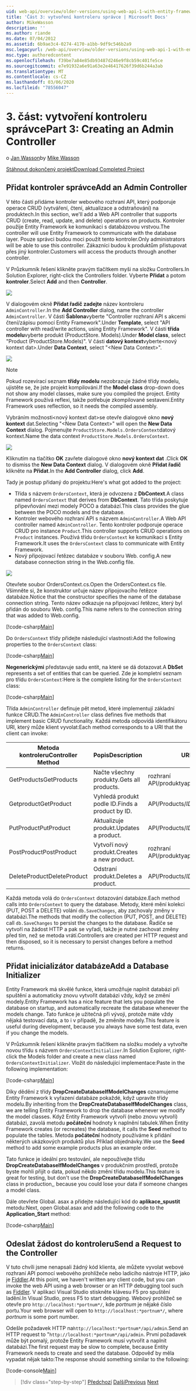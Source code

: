 ```yaml
---
uid: web-api/overview/older-versions/using-web-api-1-with-entity-framework-5/using-web-api-with-entity-framework-part-3
title: 'Část 3: vytvoření kontroleru správce | Microsoft Docs'
author: MikeWasson
description: ''
ms.author: riande
ms.date: 07/04/2012
ms.assetid: 6b9ae3c4-0274-4170-a1bb-9df9c546b2a9
msc.legacyurl: /web-api/overview/older-versions/using-web-api-1-with-entity-framework-5/using-web-api-with-entity-framework-part-3
msc.type: authoredcontent
ms.openlocfilehash: f39be7a84e85db93487d246e9f8cb59c401fe5ce
ms.sourcegitcommit: e7e91932a6e91a63e2e46417626f39d6b244a3ab
ms.translationtype: MT
ms.contentlocale: cs-CZ
ms.lasthandoff: 03/06/2020
ms.locfileid: "78556047"
---
```

# <a name="part-3-creating-an-admin-controller"></a><span data-ttu-id="1db2c-102">3\. část: vytvoření kontroleru správce</span><span class="sxs-lookup"><span data-stu-id="1db2c-102">Part 3: Creating an Admin Controller</span></span>

<span data-ttu-id="1db2c-103">o [Jan Wasson](https://github.com/MikeWasson)</span><span class="sxs-lookup"><span data-stu-id="1db2c-103">by [Mike Wasson](https://github.com/MikeWasson)</span></span>

[<span data-ttu-id="1db2c-104">Stáhnout dokončený projekt</span><span class="sxs-lookup"><span data-stu-id="1db2c-104">Download Completed Project</span></span>](https://code.msdn.microsoft.com/ASP-NET-Web-API-with-afa30545)

## <a name="add-an-admin-controller"></a><span data-ttu-id="1db2c-105">Přidat kontroler správce</span><span class="sxs-lookup"><span data-stu-id="1db2c-105">Add an Admin Controller</span></span>

<span data-ttu-id="1db2c-106">V této části přidáme kontroler webového rozhraní API, který podporuje operace CRUD (vytváření, čtení, aktualizace a odstraňování) na produktech.</span><span class="sxs-lookup"><span data-stu-id="1db2c-106">In this section, we'll add a Web API controller that supports CRUD (create, read, update, and delete) operations on products.</span></span> <span data-ttu-id="1db2c-107">Kontroler použije Entity Framework ke komunikaci s databázovou vrstvou.</span><span class="sxs-lookup"><span data-stu-id="1db2c-107">The controller will use Entity Framework to communicate with the database layer.</span></span> <span data-ttu-id="1db2c-108">Pouze správci budou moci použít tento kontroler.</span><span class="sxs-lookup"><span data-stu-id="1db2c-108">Only administrators will be able to use this controller.</span></span> <span data-ttu-id="1db2c-109">Zákazníci budou k produktům přistupovat přes jiný kontroler.</span><span class="sxs-lookup"><span data-stu-id="1db2c-109">Customers will access the products through another controller.</span></span>

<span data-ttu-id="1db2c-110">V Průzkumník řešení klikněte pravým tlačítkem myši na složku Controllers.</span><span class="sxs-lookup"><span data-stu-id="1db2c-110">In Solution Explorer, right-click the Controllers folder.</span></span> <span data-ttu-id="1db2c-111">Vyberte **Přidat** a potom **kontroler**.</span><span class="sxs-lookup"><span data-stu-id="1db2c-111">Select **Add** and then **Controller**.</span></span>

![](using-web-api-with-entity-framework-part-3/_static/image1.png)

<span data-ttu-id="1db2c-112">V dialogovém okně **Přidat řadič zadejte** název kontroleru `AdminController`.</span><span class="sxs-lookup"><span data-stu-id="1db2c-112">In the **Add Controller** dialog, name the controller `AdminController`.</span></span> <span data-ttu-id="1db2c-113">V části **Šablona**vyberte &quot;Controller rozhraní API s akcemi čtení/zápisu pomocí Entity Framework&quot;.</span><span class="sxs-lookup"><span data-stu-id="1db2c-113">Under **Template**, select &quot;API controller with read/write actions, using Entity Framework&quot;.</span></span> <span data-ttu-id="1db2c-114">V části **třída modelu**vyberte produkt (ProductStore. Models).</span><span class="sxs-lookup"><span data-stu-id="1db2c-114">Under **Model class**, select "Product (ProductStore.Models)".</span></span> <span data-ttu-id="1db2c-115">V části **datový kontext**vyberte&lt;nový kontext dat&gt;.</span><span class="sxs-lookup"><span data-stu-id="1db2c-115">Under **Data Context**, select "&lt;New Data Context&gt;".</span></span>

![](using-web-api-with-entity-framework-part-3/_static/image2.png)

> [!NOTE]
> <span data-ttu-id="1db2c-116">Pokud rozevírací seznam **třídy modelu** nezobrazuje žádné třídy modelu, ujistěte se, že jste projekt kompilováni.</span><span class="sxs-lookup"><span data-stu-id="1db2c-116">If the **Model class** drop-down does not show any model classes, make sure you compiled the project.</span></span> <span data-ttu-id="1db2c-117">Entity Framework používá reflexi, takže potřebuje zkompilované sestavení.</span><span class="sxs-lookup"><span data-stu-id="1db2c-117">Entity Framework uses reflection, so it needs the compiled assembly.</span></span>

<span data-ttu-id="1db2c-118">Vybráním možnosti&lt;nový kontext dat&gt;se otevře dialogové okno **nový kontext** dat.</span><span class="sxs-lookup"><span data-stu-id="1db2c-118">Selecting "&lt;New Data Context&gt;" will open the **New Data Context** dialog.</span></span> <span data-ttu-id="1db2c-119">Pojmenujte `ProductStore.Models.OrdersContext`datový kontext.</span><span class="sxs-lookup"><span data-stu-id="1db2c-119">Name the data context `ProductStore.Models.OrdersContext`.</span></span>

![](using-web-api-with-entity-framework-part-3/_static/image3.png)

<span data-ttu-id="1db2c-120">Kliknutím na tlačítko **OK** zavřete dialogové okno **nový kontext dat** .</span><span class="sxs-lookup"><span data-stu-id="1db2c-120">Click **OK** to dismiss the **New Data Context** dialog.</span></span> <span data-ttu-id="1db2c-121">V dialogovém okně **Přidat řadič** klikněte na **Přidat**.</span><span class="sxs-lookup"><span data-stu-id="1db2c-121">In the **Add Controller** dialog, click **Add**.</span></span>

<span data-ttu-id="1db2c-122">Tady je postup přidaný do projektu:</span><span class="sxs-lookup"><span data-stu-id="1db2c-122">Here's what got added to the project:</span></span>

- <span data-ttu-id="1db2c-123">Třída s názvem `OrdersContext`, která je odvozena z **DbContext**.</span><span class="sxs-lookup"><span data-stu-id="1db2c-123">A class named `OrdersContext` that derives from **DbContext**.</span></span> <span data-ttu-id="1db2c-124">Tato třída poskytuje připevňování mezi modely POCO a databází.</span><span class="sxs-lookup"><span data-stu-id="1db2c-124">This class provides the glue between the POCO models and the database.</span></span>
- <span data-ttu-id="1db2c-125">Kontroler webového rozhraní API s názvem `AdminController`.</span><span class="sxs-lookup"><span data-stu-id="1db2c-125">A Web API controller named `AdminController`.</span></span> <span data-ttu-id="1db2c-126">Tento kontroler podporuje operace CRUD pro instance `Product`.</span><span class="sxs-lookup"><span data-stu-id="1db2c-126">This controller supports CRUD operations on `Product` instances.</span></span> <span data-ttu-id="1db2c-127">Používá třídu `OrdersContext` ke komunikaci s Entity Framework.</span><span class="sxs-lookup"><span data-stu-id="1db2c-127">It uses the `OrdersContext` class to communicate with Entity Framework.</span></span>
- <span data-ttu-id="1db2c-128">Nový připojovací řetězec databáze v souboru Web. config.</span><span class="sxs-lookup"><span data-stu-id="1db2c-128">A new database connection string in the Web.config file.</span></span>

![](using-web-api-with-entity-framework-part-3/_static/image4.png)

<span data-ttu-id="1db2c-129">Otevřete soubor OrdersContext.cs.</span><span class="sxs-lookup"><span data-stu-id="1db2c-129">Open the OrdersContext.cs file.</span></span> <span data-ttu-id="1db2c-130">Všimněte si, že konstruktor určuje název připojovacího řetězce databáze.</span><span class="sxs-lookup"><span data-stu-id="1db2c-130">Notice that the constructor specifies the name of the database connection string.</span></span> <span data-ttu-id="1db2c-131">Tento název odkazuje na připojovací řetězec, který byl přidán do souboru Web. config.</span><span class="sxs-lookup"><span data-stu-id="1db2c-131">This name refers to the connection string that was added to Web.config.</span></span>

[!code-csharp[Main](using-web-api-with-entity-framework-part-3/samples/sample1.cs)]

<span data-ttu-id="1db2c-132">Do `OrdersContext` třídy přidejte následující vlastnosti:</span><span class="sxs-lookup"><span data-stu-id="1db2c-132">Add the following properties to the `OrdersContext` class:</span></span>

[!code-csharp[Main](using-web-api-with-entity-framework-part-3/samples/sample2.cs)]

<span data-ttu-id="1db2c-133">**Negenerickými** představuje sadu entit, na které se dá dotazovat.</span><span class="sxs-lookup"><span data-stu-id="1db2c-133">A **DbSet** represents a set of entities that can be queried.</span></span> <span data-ttu-id="1db2c-134">Zde je kompletní seznam pro třídu `OrdersContext`:</span><span class="sxs-lookup"><span data-stu-id="1db2c-134">Here is the complete listing for the `OrdersContext` class:</span></span>

[!code-csharp[Main](using-web-api-with-entity-framework-part-3/samples/sample3.cs)]

<span data-ttu-id="1db2c-135">Třída `AdminController` definuje pět metod, které implementují základní funkce CRUD.</span><span class="sxs-lookup"><span data-stu-id="1db2c-135">The `AdminController` class defines five methods that implement basic CRUD functionality.</span></span> <span data-ttu-id="1db2c-136">Každá metoda odpovídá identifikátoru URI, který může klient vyvolat:</span><span class="sxs-lookup"><span data-stu-id="1db2c-136">Each method corresponds to a URI that the client can invoke:</span></span>

| <span data-ttu-id="1db2c-137">Metoda kontroleru</span><span class="sxs-lookup"><span data-stu-id="1db2c-137">Controller Method</span></span> | <span data-ttu-id="1db2c-138">Popis</span><span class="sxs-lookup"><span data-stu-id="1db2c-138">Description</span></span> | <span data-ttu-id="1db2c-139">URI</span><span class="sxs-lookup"><span data-stu-id="1db2c-139">URI</span></span> | <span data-ttu-id="1db2c-140">HTTP – metoda</span><span class="sxs-lookup"><span data-stu-id="1db2c-140">HTTP Method</span></span> |
| --- | --- | --- | --- |
| <span data-ttu-id="1db2c-141">GetProducts</span><span class="sxs-lookup"><span data-stu-id="1db2c-141">GetProducts</span></span> | <span data-ttu-id="1db2c-142">Načte všechny produkty.</span><span class="sxs-lookup"><span data-stu-id="1db2c-142">Gets all products.</span></span> | <span data-ttu-id="1db2c-143">rozhraní API/produkty</span><span class="sxs-lookup"><span data-stu-id="1db2c-143">api/products</span></span> | <span data-ttu-id="1db2c-144">GET</span><span class="sxs-lookup"><span data-stu-id="1db2c-144">GET</span></span> |
| <span data-ttu-id="1db2c-145">Getproduct</span><span class="sxs-lookup"><span data-stu-id="1db2c-145">GetProduct</span></span> | <span data-ttu-id="1db2c-146">Vyhledá produkt podle ID.</span><span class="sxs-lookup"><span data-stu-id="1db2c-146">Finds a product by ID.</span></span> | <span data-ttu-id="1db2c-147">API/Products/*ID*</span><span class="sxs-lookup"><span data-stu-id="1db2c-147">api/products/*id*</span></span> | <span data-ttu-id="1db2c-148">GET</span><span class="sxs-lookup"><span data-stu-id="1db2c-148">GET</span></span> |
| <span data-ttu-id="1db2c-149">PutProduct</span><span class="sxs-lookup"><span data-stu-id="1db2c-149">PutProduct</span></span> | <span data-ttu-id="1db2c-150">Aktualizuje produkt.</span><span class="sxs-lookup"><span data-stu-id="1db2c-150">Updates a product.</span></span> | <span data-ttu-id="1db2c-151">API/Products/*ID*</span><span class="sxs-lookup"><span data-stu-id="1db2c-151">api/products/*id*</span></span> | <span data-ttu-id="1db2c-152">PUT</span><span class="sxs-lookup"><span data-stu-id="1db2c-152">PUT</span></span> |
| <span data-ttu-id="1db2c-153">PostProduct</span><span class="sxs-lookup"><span data-stu-id="1db2c-153">PostProduct</span></span> | <span data-ttu-id="1db2c-154">Vytvoří nový produkt.</span><span class="sxs-lookup"><span data-stu-id="1db2c-154">Creates a new product.</span></span> | <span data-ttu-id="1db2c-155">rozhraní API/produkty</span><span class="sxs-lookup"><span data-stu-id="1db2c-155">api/products</span></span> | <span data-ttu-id="1db2c-156">POST</span><span class="sxs-lookup"><span data-stu-id="1db2c-156">POST</span></span> |
| <span data-ttu-id="1db2c-157">DeleteProduct</span><span class="sxs-lookup"><span data-stu-id="1db2c-157">DeleteProduct</span></span> | <span data-ttu-id="1db2c-158">Odstraní produkt.</span><span class="sxs-lookup"><span data-stu-id="1db2c-158">Deletes a product.</span></span> | <span data-ttu-id="1db2c-159">API/Products/*ID*</span><span class="sxs-lookup"><span data-stu-id="1db2c-159">api/products/*id*</span></span> | <span data-ttu-id="1db2c-160">DELETE</span><span class="sxs-lookup"><span data-stu-id="1db2c-160">DELETE</span></span> |

<span data-ttu-id="1db2c-161">Každá metoda volá do `OrdersContext` dotazování databáze.</span><span class="sxs-lookup"><span data-stu-id="1db2c-161">Each method calls into `OrdersContext` to query the database.</span></span> <span data-ttu-id="1db2c-162">Metody, které mění kolekci (PUT, POST a DELETE) volání `db.SaveChanges`, aby zachovaly změny v databázi.</span><span class="sxs-lookup"><span data-stu-id="1db2c-162">The methods that modify the collection (PUT, POST, and DELETE) call `db.SaveChanges` to persist the changes to the database.</span></span> <span data-ttu-id="1db2c-163">Řadiče se vytvoří na žádost HTTP a pak se vyřadí, takže je nutné zachovat změny před tím, než se metoda vrátí.</span><span class="sxs-lookup"><span data-stu-id="1db2c-163">Controllers are created per HTTP request and then disposed, so it is necessary to persist changes before a method returns.</span></span>

## <a name="add-a-database-initializer"></a><span data-ttu-id="1db2c-164">Přidat inicializátor databáze</span><span class="sxs-lookup"><span data-stu-id="1db2c-164">Add a Database Initializer</span></span>

<span data-ttu-id="1db2c-165">Entity Framework má skvělé funkce, která umožňuje naplnit databázi při spuštění a automaticky znovu vytvořit databázi vždy, když se změní modely.</span><span class="sxs-lookup"><span data-stu-id="1db2c-165">Entity Framework has a nice feature that lets you populate the database on startup, and automatically recreate the database whenever the models change.</span></span> <span data-ttu-id="1db2c-166">Tato funkce je užitečná při vývoji, protože máte vždy nějaká testovací data, a to i v případě, že změníte modely.</span><span class="sxs-lookup"><span data-stu-id="1db2c-166">This feature is useful during development, because you always have some test data, even if you change the models.</span></span>

<span data-ttu-id="1db2c-167">V Průzkumník řešení klikněte pravým tlačítkem na složku modely a vytvořte novou třídu s názvem `OrdersContextInitializer`.</span><span class="sxs-lookup"><span data-stu-id="1db2c-167">In Solution Explorer, right-click the Models folder and create a new class named `OrdersContextInitializer`.</span></span> <span data-ttu-id="1db2c-168">Vložit do následující implementace:</span><span class="sxs-lookup"><span data-stu-id="1db2c-168">Paste in the following implementation:</span></span>

[!code-csharp[Main](using-web-api-with-entity-framework-part-3/samples/sample4.cs)]

<span data-ttu-id="1db2c-169">Díky dědění z třídy **DropCreateDatabaseIfModelChanges** oznamujeme Entity Framework k vyřazení databáze pokaždé, když upravíte třídy modelu.</span><span class="sxs-lookup"><span data-stu-id="1db2c-169">By inheriting from the **DropCreateDatabaseIfModelChanges** class, we are telling Entity Framework to drop the database whenever we modify the model classes.</span></span> <span data-ttu-id="1db2c-170">Když Entity Framework vytvoří (nebo znovu vytvoří) databázi, zavolá metodu **počáteční** hodnoty k naplnění tabulek.</span><span class="sxs-lookup"><span data-stu-id="1db2c-170">When Entity Framework creates (or recreates) the database, it calls the **Seed** method to populate the tables.</span></span> <span data-ttu-id="1db2c-171">Metoda **počáteční** hodnoty používáme k přidání některých ukázkových produktů plus Příklad objednávky.</span><span class="sxs-lookup"><span data-stu-id="1db2c-171">We use the **Seed** method to add some example products plus an example order.</span></span>

<span data-ttu-id="1db2c-172">Tato funkce je ideální pro testování, ale nepoužívejte třídu **DropCreateDatabaseIfModelChanges** v produkčním prostředí, protože byste mohli přijít o data, pokud někdo změní třídu modelu.</span><span class="sxs-lookup"><span data-stu-id="1db2c-172">This feature is great for testing, but don't use the **DropCreateDatabaseIfModelChanges** class in production,, because you could lose your data if someone changes a model class.</span></span>

<span data-ttu-id="1db2c-173">Dále otevřete Global. asax a přidejte následující kód do **aplikace\_spustit** metodu:</span><span class="sxs-lookup"><span data-stu-id="1db2c-173">Next, open Global.asax and add the following code to the **Application\_Start** method:</span></span>

[!code-csharp[Main](using-web-api-with-entity-framework-part-3/samples/sample5.cs)]

## <a name="send-a-request-to-the-controller"></a><span data-ttu-id="1db2c-174">Odeslat žádost do kontroleru</span><span class="sxs-lookup"><span data-stu-id="1db2c-174">Send a Request to the Controller</span></span>

<span data-ttu-id="1db2c-175">V tuto chvíli jsme nenapsali žádný kód klienta, ale můžete vyvolat webové rozhraní API pomocí webového prohlížeče nebo ladicího nástroje HTTP, jako je [Fiddler](http://www.fiddler2.com/fiddler2/).</span><span class="sxs-lookup"><span data-stu-id="1db2c-175">At this point, we haven't written any client code, but you can invoke the web API using a web browser or an HTTP debugging tool such as [Fiddler](http://www.fiddler2.com/fiddler2/).</span></span> <span data-ttu-id="1db2c-176">V aplikaci Visual Studio stiskněte klávesu F5 pro spuštění ladění.</span><span class="sxs-lookup"><span data-stu-id="1db2c-176">In Visual Studio, press F5 to start debugging.</span></span> <span data-ttu-id="1db2c-177">Webový prohlížeč se otevře pro `http://localhost:*portnum*/`, kde *portnum* je nějaké číslo portu.</span><span class="sxs-lookup"><span data-stu-id="1db2c-177">Your web browser will open to `http://localhost:*portnum*/`, where *portnum* is some port number.</span></span>

<span data-ttu-id="1db2c-178">Odešle požadavek HTTP na`http://localhost:*portnum*/api/admin`.</span><span class="sxs-lookup"><span data-stu-id="1db2c-178">Send an HTTP request to "`http://localhost:*portnum*/api/admin`.</span></span> <span data-ttu-id="1db2c-179">První požadavek může být pomalý, protože Entity Framework musí vytvořit a naplnit databázi.</span><span class="sxs-lookup"><span data-stu-id="1db2c-179">The first request may be slow to complete, because Entity Framework needs to create and seed the database.</span></span> <span data-ttu-id="1db2c-180">Odpověď by měla vypadat nějak takto:</span><span class="sxs-lookup"><span data-stu-id="1db2c-180">The response should something similar to the following:</span></span>

[!code-console[Main](using-web-api-with-entity-framework-part-3/samples/sample6.cmd)]

> [!div class="step-by-step"]
> <span data-ttu-id="1db2c-181">[Předchozí](using-web-api-with-entity-framework-part-2.md)
> [Další](using-web-api-with-entity-framework-part-4.md)</span><span class="sxs-lookup"><span data-stu-id="1db2c-181">[Previous](using-web-api-with-entity-framework-part-2.md)
[Next](using-web-api-with-entity-framework-part-4.md)</span></span>
